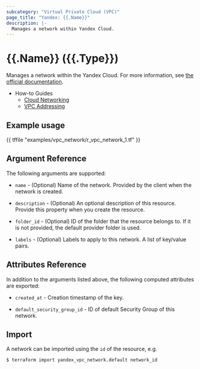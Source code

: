 ```yaml
---
subcategory: "Virtual Private Cloud (VPC)"
page_title: "Yandex: {{.Name}}"
description: |-
  Manages a network within Yandex Cloud.
---
```


# {{.Name}} ({{.Type}})

Manages a network within the Yandex Cloud. For more information, see [the official documentation](https://cloud.yandex.com/docs/vpc/concepts/network#network).

* How-to Guides
  * [Cloud Networking](https://cloud.yandex.com/docs/vpc/)
  * [VPC Addressing](https://cloud.yandex.com/docs/vpc/concepts/address)

## Example usage

{{ tffile "examples/vpc_network/r_vpc_network_1.tf" }}

## Argument Reference

The following arguments are supported:

* `name` - (Optional) Name of the network. Provided by the client when the network is created.

* `description` - (Optional) An optional description of this resource. Provide this property when you create the resource.

* `folder_id` - (Optional) ID of the folder that the resource belongs to. If it is not provided, the default provider folder is used.

* `labels` - (Optional) Labels to apply to this network. A list of key/value pairs.

## Attributes Reference

In addition to the arguments listed above, the following computed attributes are exported:

* `created_at` - Creation timestamp of the key.

* `default_security_group_id` - ID of default Security Group of this network.

## Import

A network can be imported using the `id` of the resource, e.g.

```
$ terraform import yandex_vpc_network.default network_id
```
